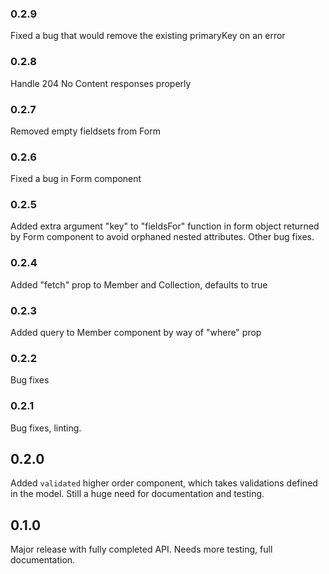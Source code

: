 ### 0.2.9
Fixed a bug that would remove the existing primaryKey on an error
### 0.2.8
Handle 204 No Content responses properly
### 0.2.7
Removed empty fieldsets from Form
### 0.2.6
Fixed a bug in Form component
### 0.2.5
Added extra argument "key" to "fieldsFor" function in form object returned by
Form component to avoid orphaned nested attributes. Other bug fixes.
### 0.2.4
Added "fetch" prop to Member and Collection, defaults to true
### 0.2.3
Added query to Member component by way of "where" prop
### 0.2.2
Bug fixes
### 0.2.1
Bug fixes, linting.
## 0.2.0
Added `validated` higher order component, which takes validations defined in
the model. Still a huge need for documentation and testing.
## 0.1.0
Major release with fully completed API. Needs more testing, full documentation.